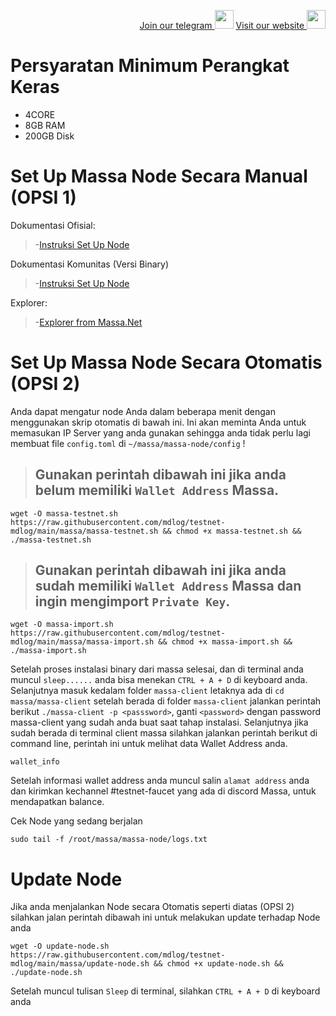 <p style="font-size:14px" align="right">
<a href="https://t.me/massa_indonesia" target="_blank">Join our telegram <img src="https://user-images.githubusercontent.com/50621007/168689534-796f181e-3e4c-43a5-8183-9888fc92cfa7.png" width="30"/></a>
<a href="https://massa.net" target="_blank">Visit our website <img src="https://user-images.githubusercontent.com/17427126/175755888-1a279a45-4b3d-4fa5-be6b-ebab93346af4.png" width="30"/></a>
</p>

# Persyaratan Minimum Perangkat Keras

 - 4CORE
 - 8GB RAM
 - 200GB Disk

 # Set Up Massa Node Secara Manual (OPSI 1)
Dokumentasi Ofisial:
>-[Instruksi Set Up Node](https://massa.readthedocs.io/en/latest/testnet/install.html)

Dokumentasi Komunitas (Versi Binary)
>-[Instruksi Set Up Node](https://medium.com/@massacaptain/tutorial-massa-testnet-binary-version-d7e10847e4c0)

Explorer:
>-[Explorer from Massa.Net](https://massa.net/testnet/)

# Set Up Massa Node Secara Otomatis (OPSI 2)

Anda dapat mengatur node Anda dalam beberapa menit dengan menggunakan skrip otomatis di bawah ini. Ini akan meminta Anda untuk memasukan IP Server yang anda gunakan sehingga anda tidak perlu lagi membuat file ```config.toml``` di ```~/massa/massa-node/config``` ! 

> ## Gunakan perintah dibawah ini jika anda belum memiliki ```Wallet Address``` Massa.

```
wget -O massa-testnet.sh https://raw.githubusercontent.com/mdlog/testnet-mdlog/main/massa/massa-testnet.sh && chmod +x massa-testnet.sh && ./massa-testnet.sh
```
> ## Gunakan perintah dibawah ini jika anda sudah memiliki ```Wallet Address``` Massa dan ingin mengimport ```Private Key```.

```
wget -O massa-import.sh https://raw.githubusercontent.com/mdlog/testnet-mdlog/main/massa/massa-import.sh && chmod +x massa-import.sh && ./massa-import.sh
```

Setelah proses instalasi binary dari massa selesai, dan di terminal anda muncul ```sleep......``` anda bisa menekan ```CTRL + A + D``` di keyboard anda. Selanjutnya masuk kedalam folder ```massa-client``` letaknya ada di ```cd massa/massa-client``` setelah berada di folder ```massa-client``` jalankan perintah berikut ```./massa-client -p <passsword>```, ganti ```<password>``` dengan password massa-client yang sudah anda buat saat tahap instalasi. Selanjutnya jika sudah berada di terminal client massa silahkan jalankan perintah berikut di command line, perintah ini untuk melihat data Wallet Address anda.

```
wallet_info
```

Setelah informasi wallet address anda muncul salin ```alamat address``` anda dan kirimkan kechannel #testnet-faucet yang ada di discord Massa, untuk mendapatkan balance.


Cek Node yang sedang berjalan
```
sudo tail -f /root/massa/massa-node/logs.txt
```


# Update Node

Jika anda menjalankan Node secara Otomatis seperti diatas (OPSI 2) silahkan jalan perintah dibawah ini untuk melakukan update terhadap Node anda

``` 
wget -O update-node.sh https://raw.githubusercontent.com/mdlog/testnet-mdlog/main/massa/update-node.sh && chmod +x update-node.sh && ./update-node.sh
```

Setelah muncul tulisan ```Sleep``` di terminal, silahkan ```CTRL + A + D``` di keyboard anda



